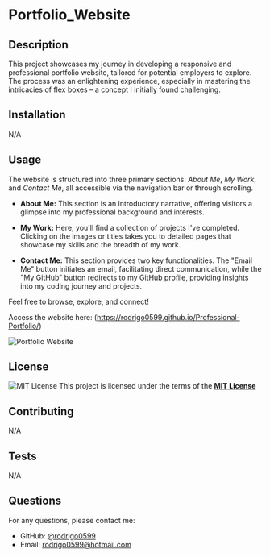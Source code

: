 # Portfolio_Website

## Description

This project showcases my journey in developing a responsive and professional portfolio website, tailored for potential employers to explore. The process was an enlightening experience, especially in mastering the intricacies of flex boxes – a concept I initially found challenging.

## Installation

N/A

## Usage

The website is structured into three primary sections: _About Me_, _My Work_, and _Contact Me_, all accessible via the navigation bar or through scrolling.

- **About Me:** This section is an introductory narrative, offering visitors a glimpse into my professional background and interests.
- **My Work:** Here, you'll find a collection of projects I've completed. Clicking on the images or titles takes you to detailed pages that showcase my skills and the breadth of my work.

- **Contact Me:** This section provides two key functionalities. The "Email Me" button initiates an email, facilitating direct communication, while the "My GitHub" button redirects to my GitHub profile, providing insights into my coding journey and projects.

Feel free to browse, explore, and connect!

Access the website here: (https://rodrigo0599.github.io/Professional-Portfolio/)

![Portfolio Website](./assets/images/main.png)

## License

![MIT License](https://img.shields.io/badge/License-MIT-yellow.svg)
This project is licensed under the terms of the **[MIT License](https://opensource.org/licenses/MIT)**

## Contributing

N/A

## Tests

N/A

## Questions

For any questions, please contact me:

- GitHub: [@rodrigo0599](https://github.com/rodrigo0599)
- Email: rodrigo0599@hotmail.com
